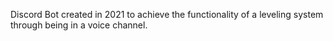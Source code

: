 Discord Bot created in 2021 to achieve the functionality of a leveling system through being in a voice channel. 
